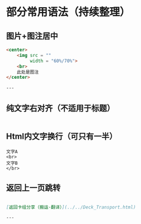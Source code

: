 # 部分常用语法（持续整理）
## 图片+图注居中
~~~html
<center>
    <img src = ""
         width = "60%/70%">
    <br>
    此处是图注
</center>

---


~~~

## 纯文字右对齐（不适用于标题）
~~~

~~~

## Html内文字换行（可只有一半）
~~~
文字A
<br>
文字B
</br>
~~~

## 返回上一页跳转
~~~markdown

[返回卡组分享（搬运·翻译）](../../Deck_Transport.html)

---

~~~

## 
~~~

~~~

## 
~~~

~~~
